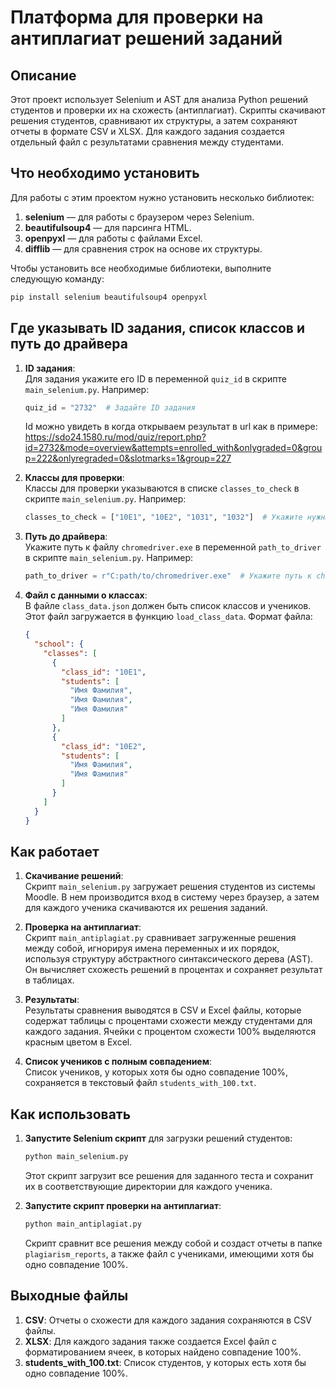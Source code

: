 
# Платформа для проверки на антиплагиат решений заданий

## Описание

Этот проект использует Selenium и AST для анализа Python решений студентов и проверки их на схожесть (антиплагиат). Скрипты скачивают решения студентов, сравнивают их структуры, а затем сохраняют отчеты в формате CSV и XLSX. Для каждого задания создается отдельный файл с результатами сравнения между студентами.

## Что необходимо установить

Для работы с этим проектом нужно установить несколько библиотек:

1. **selenium** — для работы с браузером через Selenium.
2. **beautifulsoup4** — для парсинга HTML.
3. **openpyxl** — для работы с файлами Excel.
4. **difflib** — для сравнения строк на основе их структуры.

Чтобы установить все необходимые библиотеки, выполните следующую команду:

```bash
pip install selenium beautifulsoup4 openpyxl
```

## Где указывать ID задания, список классов и путь до драйвера

1. **ID задания**:  
   Для задания укажите его ID в переменной `quiz_id` в скрипте `main_selenium.py`. Например:

   ```python
   quiz_id = "2732"  # Задайте ID задания
   ```
   Id можно увидеть в когда открываем результат в url как в примере:
   https://sdo24.1580.ru/mod/quiz/report.php?id=2732&mode=overview&attempts=enrolled_with&onlygraded=0&group=222&onlyregraded=0&slotmarks=1&group=227

3. **Классы для проверки**:  
   Классы для проверки указываются в списке `classes_to_check` в скрипте `main_selenium.py`. Например:

   ```python
   classes_to_check = ["10Е1", "10Е2", "10З1", "10З2"]  # Укажите нужные классы
   ```

4. **Путь до драйвера**:  
   Укажите путь к файлу `chromedriver.exe` в переменной `path_to_driver` в скрипте `main_selenium.py`. Например:

   ```python
   path_to_driver = r"C:path/to/chromedriver.exe"  # Укажите путь к chromedriver.exe
   ```

5. **Файл с данными о классах**:  
   В файле `class_data.json` должен быть список классов и учеников. Этот файл загружается в функцию `load_class_data`. Формат файла:

   ```json
   {
     "school": {
       "classes": [
         {
           "class_id": "10Е1",
           "students": [
             "Имя Фамилия",
             "Имя Фамилия",
             "Имя Фамилия"
           ]
         },
         {
           "class_id": "10Е2",
           "students": [
             "Имя Фамилия",
             "Имя Фамилия"
           ]
         }
       ]
     }
   }
   ```

## Как работает

1. **Скачивание решений**:  
   Скрипт `main_selenium.py` загружает решения студентов из системы Moodle. В нем производится вход в систему через браузер, а затем для каждого ученика скачиваются их решения заданий.
   
2. **Проверка на антиплагиат**:  
   Скрипт `main_antiplagiat.py` сравнивает загруженные решения между собой, игнорируя имена переменных и их порядок, используя структуру абстрактного синтаксического дерева (AST). Он вычисляет схожесть решений в процентах и сохраняет результат в таблицах.

3. **Результаты**:  
   Результаты сравнения выводятся в CSV и Excel файлы, которые содержат таблицы с процентами схожести между студентами для каждого задания. Ячейки с процентом схожести 100% выделяются красным цветом в Excel.

4. **Список учеников с полным совпадением**:  
   Список учеников, у которых хотя бы одно совпадение 100%, сохраняется в текстовый файл `students_with_100.txt`.

## Как использовать

1. **Запустите Selenium скрипт** для загрузки решений студентов:

   ```bash
   python main_selenium.py
   ```

   Этот скрипт загрузит все решения для заданного теста и сохранит их в соответствующие директории для каждого ученика.

2. **Запустите скрипт проверки на антиплагиат**:

   ```bash
   python main_antiplagiat.py
   ```

   Скрипт сравнит все решения между собой и создаст отчеты в папке `plagiarism_reports`, а также файл с учениками, имеющими хотя бы одно совпадение 100%.

## Выходные файлы

1. **CSV**: Отчеты о схожести для каждого задания сохраняются в CSV файлы.
2. **XLSX**: Для каждого задания также создается Excel файл с форматированием ячеек, в которых найдено совпадение 100%.
3. **students_with_100.txt**: Список студентов, у которых есть хотя бы одно совпадение 100%.


